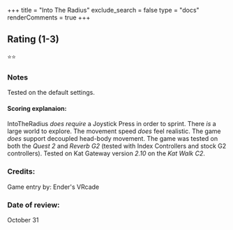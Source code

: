 +++
title = "Into The Radius"
exclude_search = false
type = "docs"
renderComments = true
+++

## Rating (1-3)
⭐⭐

### Notes
Tested on the default settings.

#### Scoring explanaion:
IntoTheRadius *does require* a Joystick Press in order to sprint.
There *is* a large world to explore.
The movement speed *does* feel realistic.
The game *does* support decoupled head-body movement.
The game was tested on both the *Quest 2* and *Reverb G2* (tested with Index Controllers and stock G2 controllers).
Tested on Kat Gateway version *2.10* on the *Kat Walk C2*.

### Credits:
Game entry by: Ender's VRcade

### Date of review:
October 31

